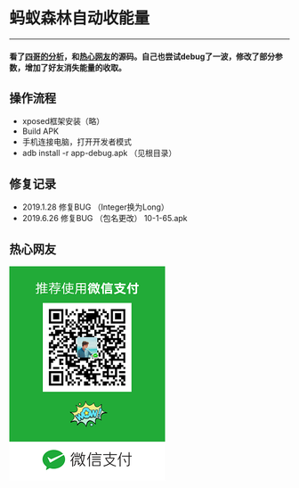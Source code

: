 # 蚂蚁森林自动收能量
-----
#### 看了[四哥的分析](https://www.52pojie.cn/thread-794312-1-1.html)，和[热心网友](https://github.com/yongjun925/autocollectenergy)的源码。自己也尝试debug了一波，修改了部分参数，增加了好友消失能量的收取。

## 操作流程
* xposed框架安装（略）
* Build APK
* 手机连接电脑，打开开发者模式
* adb install -r app-debug.apk （见根目录）
## 修复记录
* 2019.1.28 修复BUG （Integer换为Long）
* 2019.6.26 修复BUG （包名更改） 10-1-65.apk
## 热心网友
![](/app/src/main/res/wx.png "咖啡")